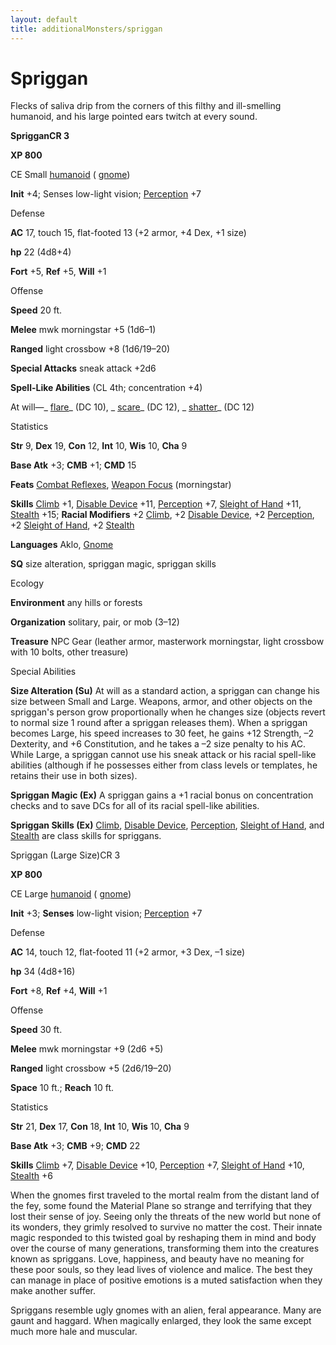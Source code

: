 ```yaml
---
layout: default
title: additionalMonsters/spriggan
---
```

# Spriggan

Flecks of saliva drip from the corners of this filthy and ill-smelling humanoid, and his large pointed ears twitch at every sound.

**SprigganCR 3**

**XP 800**

CE Small [humanoid](monsters/creatureTypes#_humanoid) ( [gnome](monsters/creatureTypes#_gnome-subtype))

**Init** +4; Senses low-light vision; [Perception](additionalMonsters/../skills/perception#_perception) +7

Defense

**AC** 17, touch 15, flat-footed 13 (+2 armor, +4 Dex, +1 size)

**hp** 22 (4d8+4)

**Fort** +5, **Ref** +5, **Will** +1

Offense

**Speed** 20 ft.

**Melee** mwk morningstar +5 (1d6–1)

**Ranged** light crossbow +8 (1d6/19–20)

**Special Attacks** sneak attack +2d6

**Spell-Like Abilities** (CL 4th; concentration +4)

At will—_ [flare](additionalMonsters/../spells/flare#_flare)_ (DC 10), _ [scare](additionalMonsters/../spells/scare#_scare)_ (DC 12), _ [shatter](additionalMonsters/../spells/shatter#_shatter)_ (DC 12)

Statistics

**Str** 9, **Dex** 19, **Con** 12, **Int** 10, **Wis** 10, **Cha** 9

**Base Atk** +3; **CMB** +1; **CMD** 15

**Feats** [Combat Reflexes](additionalMonsters/../feats#_combat-reflexes), [Weapon Focus](additionalMonsters/../feats#_weapon-focus) (morningstar)

**Skills** [Climb](additionalMonsters/../skills/climb#_climb) +1, [Disable Device](additionalMonsters/../skills/disableDevice#_disable-device) +11, [Perception](additionalMonsters/../skills/perception#_perception) +7, [Sleight of Hand](additionalMonsters/../skills/sleightOfHand#_sleight-of-hand) +11, [Stealth](additionalMonsters/../skills/stealth#_stealth) +15; **Racial Modifiers** +2 [Climb](additionalMonsters/../skills/climb#_climb), +2 [Disable Device](additionalMonsters/../skills/disableDevice#_disable-device), +2 [Perception](additionalMonsters/../skills/perception#_perception), +2 [Sleight of Hand](additionalMonsters/../skills/sleightOfHand#_sleight-of-hand), +2 [Stealth](additionalMonsters/../skills/stealth#_stealth)

**Languages** Aklo, [Gnome](monsters/creatureTypes#_gnome-subtype)

**SQ** size alteration, spriggan magic, spriggan skills

Ecology

**Environment** any hills or forests

**Organization** solitary, pair, or mob (3–12)

**Treasure** NPC Gear (leather armor, masterwork morningstar, light crossbow with 10 bolts, other treasure)

Special Abilities

**Size Alteration (Su)** At will as a standard action, a spriggan can change his size between Small and Large. Weapons, armor, and other objects on the spriggan's person grow proportionally when he changes size (objects revert to normal size 1 round after a spriggan releases them). When a spriggan becomes Large, his speed increases to 30 feet, he gains +12 Strength, –2 Dexterity, and +6 Constitution, and he takes a –2 size penalty to his AC. While Large, a spriggan cannot use his sneak attack or his racial spell-like abilities (although if he possesses either from class levels or templates, he retains their use in both sizes).

**Spriggan Magic (Ex)** A spriggan gains a +1 racial bonus on concentration checks and to save DCs for all of its racial spell-like abilities.

**Spriggan Skills (Ex)** [Climb](additionalMonsters/../skills/climb#_climb), [Disable Device](additionalMonsters/../skills/disableDevice#_disable-device), [Perception](additionalMonsters/../skills/perception#_perception), [Sleight of Hand](additionalMonsters/../skills/sleightOfHand#_sleight-of-hand), and [Stealth](additionalMonsters/../skills/stealth#_stealth) are class skills for spriggans.

Spriggan (Large Size)CR 3

**XP 800**

CE Large [humanoid](monsters/creatureTypes#_humanoid) ( [gnome](monsters/creatureTypes#_gnome-subtype))

**Init** +3; **Senses** low-light vision; [Perception](additionalMonsters/../skills/perception#_perception) +7

Defense

**AC** 14, touch 12, flat-footed 11 (+2 armor, +3 Dex, –1 size)

**hp** 34 (4d8+16)

**Fort** +8, **Ref** +4, **Will** +1

Offense

**Speed** 30 ft.

**Melee** mwk morningstar +9 (2d6 +5)

**Ranged** light crossbow +5 (2d6/19–20)

**Space** 10 ft.; **Reach** 10 ft.

Statistics

**Str** 21, **Dex** 17, **Con** 18, **Int** 10, **Wis** 10, **Cha** 9

**Base Atk** +3; **CMB** +9; **CMD** 22

**Skills** [Climb](additionalMonsters/../skills/climb#_climb) +7, [Disable Device](additionalMonsters/../skills/disableDevice#_disable-device) +10, [Perception](additionalMonsters/../skills/perception#_perception) +7, [Sleight of Hand](additionalMonsters/../skills/sleightOfHand#_sleight-of-hand) +10, [Stealth](additionalMonsters/../skills/stealth#_stealth) +6

When the gnomes first traveled to the mortal realm from the distant land of the fey, some found the Material Plane so strange and terrifying that they lost their sense of joy. Seeing only the threats of the new world but none of its wonders, they grimly resolved to survive no matter the cost. Their innate magic responded to this twisted goal by reshaping them in mind and body over the course of many generations, transforming them into the creatures known as spriggans. Love, happiness, and beauty have no meaning for these poor souls, so they lead lives of violence and malice. The best they can manage in place of positive emotions is a muted satisfaction when they make another suffer.

Spriggans resemble ugly gnomes with an alien, feral appearance. Many are gaunt and haggard. When magically enlarged, they look the same except much more hale and muscular.

